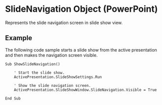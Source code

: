 
# SlideNavigation Object (PowerPoint)

Represents the slide navigation screen in slide show view.


## Example

The following code sample starts a slide show from the active presentation and then makes the navigation screen visible.


```
Sub ShowSlideNavigation()

    ' Start the slide show.
    ActivePresentation.SlideShowSettings.Run
    
    ' Show the slide navigation screen.
    ActivePresentation.SlideShowWindow.SlideNavigation.Visible = True

End Sub
```

